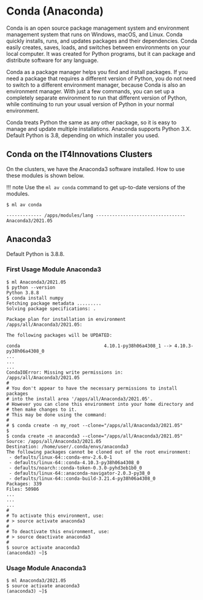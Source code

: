 # Conda (Anaconda)

Conda is an open source package management system and environment management system that runs on Windows, macOS, and Linux. Conda quickly installs, runs, and updates packages and their dependencies. Conda easily creates, saves, loads, and switches between environments on your local computer. It was created for Python programs, but it can package and distribute software for any language.

Conda as a package manager helps you find and install packages. If you need a package that requires a different version of Python, you do not need to switch to a different environment manager, because Conda is also an environment manager. With just a few commands, you can set up a completely separate environment to run that different version of Python, while continuing to run your usual version of Python in your normal environment.

Conda treats Python the same as any other package, so it is easy to manage and update multiple installations.
Anaconda supports Python 3.X. Default Python is 3.8, depending on which installer you used.

## Conda on the IT4Innovations Clusters

On the clusters, we have the Anaconda3 software installed. How to use these modules is shown below.

!!! note
    Use the `ml av conda` command to get up-to-date versions of the modules.

```console
$ ml av conda

------------- /apps/modules/lang ---------------------------------
Anaconda3/2021.05
```

## Anaconda3

Default Python is 3.8.8.

### First Usage Module Anaconda3

```console
$ ml Anaconda3/2021.05
$ python --version
Python 3.8.8
$ conda install numpy
Fetching package metadata .........
Solving package specifications: .

Package plan for installation in environment /apps/all/Anaconda3/2021.05:

The following packages will be UPDATED:

conda                               4.10.1-py38h06a4308_1 --> 4.10.3-py38h06a4308_0
...
...
...
CondaIOError: Missing write permissions in: /apps/all/Anaconda3/2021.05
#
# You don't appear to have the necessary permissions to install packages
# into the install area '/apps/all/Anaconda3/2021.05'.
# However you can clone this environment into your home directory and
# then make changes to it.
# This may be done using the command:
#
# $ conda create -n my_root --clone="/apps/all/Anaconda3/2021.05"
$
$ conda create -n anaconda3 --clone="/apps/all/Anaconda3/2021.05"
Source: /apps/all/Anaconda3/2021.05
Destination: /home/user/.conda/envs/anaconda3
The following packages cannot be cloned out of the root environment:
 - defaults/linux-64::conda-env-2.6.0-1
 - defaults/linux-64::conda-4.10.3-py38h06a4308_0
 - defaults/noarch::conda-token-0.3.0-pyhd3eb1b0_0
 - defaults/linux-64::anaconda-navigator-2.0.3-py38_0
 - defaults/linux-64::conda-build-3.21.4-py38h06a4308_0
Packages: 339
Files: 50986
...
...
...
#
# To activate this environment, use:
# > source activate anaconda3
#
# To deactivate this environment, use:
# > source deactivate anaconda3
#
$ source activate anaconda3
(anaconda3) ~]$
```

### Usage Module Anaconda3

```console
$ ml Anaconda3/2021.05
$ source activate anaconda3
(anaconda3) ~]$
```
